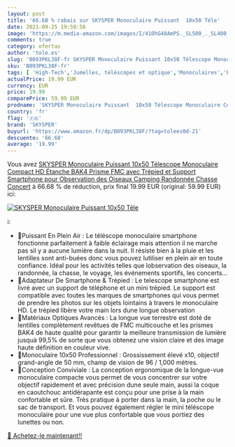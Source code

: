 ```yaml
---
layout: post
title: '66.68 % rabais sur SKYSPER Monoculaire Puissant  10x50 Téle'
date: 2021-09-25 19:59:58
image: 'https://m.media-amazon.com/images/I/41OhG48AmPS._SL500_._SL400_.jpg'
comments: true
category: ofertas
author: 'tole.es'
slug: 'B093PKL38F-fr SKYSPER Monoculaire Puissant 10x50 Télescope Monoculaire...'
sku: 'B093PKL38F-fr'
tags: [ 'High-Tech','Jumelles, téléscopes et optique','Monoculaires','Photo et caméscopes','skysper', ]
actualPrice: 19.99 EUR
currency: EUR
price: 19.99
comparePrice: 59.99 EUR
prodname: 'SKYSPER Monoculaire Puissant  10x50 Télescope Monoculaire Compact HD Étanche BAK4 Prisme FMC avec Trépied et Support Smartphone pour Observation des Oiseaux  Camping  Randonnée  Chasse  Concert'
country: 'fr'
flag: '🇫🇷'
brand: 'SKYSPER'
buyurl: 'https://www.amazon.fr/dp/B093PKL38F/?tag=tolees0d-21'
descuento: '66.68'
average: '19.99'
---
```


Vous avez [SKYSPER Monoculaire Puissant  10x50 Télescope Monoculaire Compact HD Étanche BAK4 Prisme FMC avec Trépied et Support Smartphone pour Observation des Oiseaux  Camping  Randonnée  Chasse  Concert](https://www.amazon.fr/dp/B093PKL38F/?tag=tolees0d-21)  à  66.68 % de réduction, prix final  19.99 EUR (original: 59.99 EUR) ici:

[![SKYSPER Monoculaire Puissant  10x50 Téle](https://m.media-amazon.com/images/I/41OhG48AmPS._SL500_._SL400_.jpg)](https://www.amazon.fr/dp/B093PKL38F/?tag=tolees0d-21)

ℹ️:

- 🔭Puissant En Plein Air : Le téléscope monoculaire smartphone fonctionne parfaitement à faible éclairage mais attention il ne marche pas sil y a aucune lumière dans la nuit. Il résiste bien à la pluie et les lentilles sont anti-buées donc vous pouvez lutiliser en plein air en toute confiance. Idéal pour les activités telles que lobservation des oiseaux, la randonnée, la chasse, le voyage, les événements sportifs, les concerts...
- 🔭Adaptateur De Smartphone & Trépied : Le telescope smartphone est livré avec un support de téléphone et un mini trépied. Le support est compatible avec toutes les marques de smartphones qui vous permet de prendre les photos sur les objets lointains à travers le monoculaire HD. Le trépied libère votre main lors dune longue observation
- 🔭Matériaux Optiques Avancés : La longue vue terrestre est doté de lentilles complètement revêtues de FMC multicouche et les prismes BAK4 de haute qualité pour garantir la meilleure transmission de lumière jusquà 99,5% de sorte que vous obtenez une vision claire et des image haute définition en couleur vive.
- 🔭Monoculaire 10x50 Professionnel : Grossissement élevé x10, objectif grand-angle de 50 mm, champ de vision de 96 / 1,000 mètres.
- 🔭Conception Conviviale : La conception ergonomique de la longue-vue monoculaire compacte vous permet de vous concentrer sur votre objectif rapidement et avec précision dune seule main, aussi la coque en caoutchouc antidérapante est conçu pour une prise à la main confortable et sûre. Très pratique à porter dans la main, la poche ou le sac de transport. Et vous pouvez également régler le mini téléscope monoculaire pour une vue plus confortable que vous portiez des lunettes ou non.

[🛒 Achetez-le maintenant!!](https://www.amazon.fr/dp/B093PKL38F/?tag=tolees0d-21)
